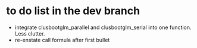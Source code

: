 # to do list in the dev branch

* integrate clusbootglm_parallel and clusbootglm_serial into one function. Less clutter.
* re-enstate call formula after first bullet

